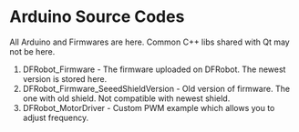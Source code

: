 # Arduino Source Codes

All Arduino and Firmwares are here. Common C++ libs shared with Qt may not be here.

1. DFRobot_Firmware - The firmware uploaded on DFRobot. The newest version is stored here.
2. DFRobot_Firmware_SeeedShieldVersion - Old version of firmware. The one with old shield. Not compatible with newest shield.
3. DFRobot_MotorDriver - Custom PWM example which allows you to adjust frequency.

